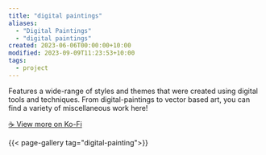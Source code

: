 ```yaml
---
title: "digital paintings"
aliases:
  - "Digital Paintings"
  - "digital paintings"
created: 2023-06-06T00:00:00+10:00
modified: 2023-09-09T11:23:53+10:00
tags:
  - project
---
```


Features a wide-range of styles and themes that were created using digital tools and techniques. From digital-paintings to vector based art, you can find a variety of miscellaneous work here!

[☕️ View more on Ko-Fi](https://ko-fi.com/album/-Studies-O4O2KSOBV)

{{< page-gallery tag="digital-painting">}} 